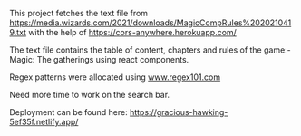 This project fetches the text file from https://media.wizards.com/2021/downloads/MagicCompRules%2020210419.txt with the help of https://cors-anywhere.herokuapp.com/

The text file contains the table of content, chapters and rules of the game:- Magic: The gatherings using react components.

Regex patterns were allocated using www.regex101.com 

Need more time to work on the search bar.

Deployment can be found here: https://gracious-hawking-5ef35f.netlify.app/




